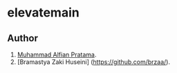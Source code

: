 # elevatemain

## Author

1. [Muhammad Alfian Pratama](https://github.com/alfianp613/).
2. [Bramastya Zaki Huseini] (https://github.com/brzaa/).
